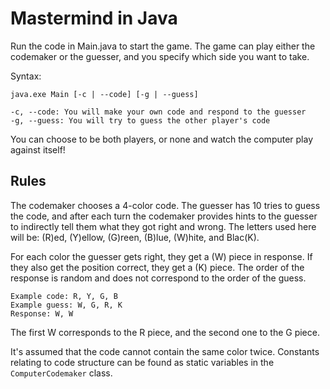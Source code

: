 # Mastermind in Java

Run the code in Main.java to start the game. The game can play either the codemaker or the guesser, and you specify which side you want to take. 

Syntax: 
```
java.exe Main [-c | --code] [-g | --guess]

-c, --code: You will make your own code and respond to the guesser
-g, --guess: You will try to guess the other player's code
```

You can choose to be both players, or none and watch the computer play against itself!

## Rules
The codemaker chooses a 4-color code. The guesser has 10 tries to guess the code, and after each turn the codemaker provides hints to the guesser to indirectly tell them what they got right and wrong. 
The letters used here will be: (R)ed, (Y)ellow, (G)reen, (B)lue, (W)hite, and Blac(K).

For each color the guesser gets right, they get a (W) piece in response. If they also get the position correct, they get a (K) piece. The order of the response is random and does not correspond to the order of the guess. 
```
Example code: R, Y, G, B
Example guess: W, G, R, K
Response: W, W
```

The first W corresponds to the R piece, and the second one to the G piece. 

It's assumed that the code cannot contain the same color twice. Constants relating to code structure can be found as static variables in the `ComputerCodemaker` class.

